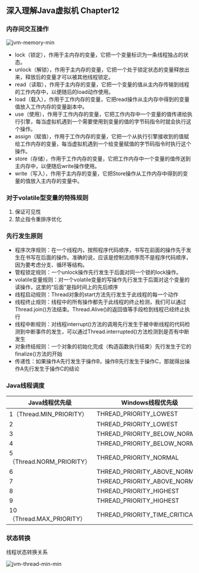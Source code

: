 ## 深入理解Java虚拟机 Chapter12

### 内存间交互操作
![jvm-memory-min](https://s0.wailian.download/2019/04/23/jvm-memory-min.png)

- lock（锁定），作用于主内存的变量，它把一个变量标识为一条线程独占的状态。
- unlock（解锁），作用于主内存的变量，它把一个处于锁定状态的变量释放出来，释放后的变量才可以被其他线程锁定。
- read（读取），作用于主内存的变量，它把一个变量的值从主内存传输到线程的工作内存中，以便随后的load动作使用。
- load（载入），作用于工作内存的变量，它把read操作从主内存中得到的变量值放入工作内存的变量副本中。
- use（使用），作用于工作内存的变量，它把工作内存中一个变量的值传递给执行引擎，每当虚拟机遇到一个需要使用到变量的值的字节码指令时就会执行这个操作。
- assign（赋值），作用于工作内存的变量，它把一个从执行引擎接收到的值赋给工作内存的变量，每当虚拟机遇到一个给变量赋值的字节码指令时执行这个操作。
- store（存储），作用于工作内存的变量，它把工作内存中一个变量的值传送到主内存中，以便随后write操作使用。
- write（写入），作用于主内存的变量，它把Store操作从工作内存中得到的变量的值放入主内存的变量中。

### 对于volatile型变量的特殊规则
1. 保证可见性
1. 禁止指令重排序优化

### 先行发生原则
- 程序次序规则：在一个线程内，按照程序代码顺序，书写在前面的操作先于发生在书写在后面的操作。准确的说，应该是控制流顺序而不是程序代码顺序，因为要考虑分支、循环等结构。
- 管程锁定规则：一个unlock操作先行发生于后面对同一个锁的lock操作。
- volatile变量规则：对一个volatile变量的写操作先行发生于后面对这个变量的读操作，这里的“后面”是指时间上的先后顺序
- 线程启动规则：Thread对象的start方法先行发生于此线程的每一个动作
- 线程终止规则：线程中的所有操作都先于此线程的终止检测，我们可以通过Thread.join()方法结束。Thread.Alive()的返回值等手段检到线程已经终止执行
- 线程中断规则：对线程interrupt()方法的调用先行发生于被中断线程的代码检测到中断事件的发生，可以通过Thread.interrupted()方法检测到是否有中断发生
- 对象终结规则：一个对象的初始化完成（构造函数执行结束）先行发生于它的finalize()方法的开始
- 传递性：如果操作A先行发生于操作B，操作B先行发生于操作C，那就得出操作A先行发生于操作C的结论

### Java线程调度

Java线程优先级 | Windows线程优先级
-----|-----
1（Thread.MIN_PRIORITY） | THREAD_PRIORITY_LOWEST
2 | THREAD_PRIORITY_LOWEST
3 | THREAD_PRIORITY_BELOW_NORMAL
4 | THREAD_PRIORITY_BELOW_NORMAL
5（Thread.NORM_PRIORITY） | THREAD_PRIORITY_NORMAL
6 | THREAD_PRIORITY_ABOVE_NORMAL
7 | THREAD_PRIORITY_ABOVE_NORMAL
8 | THREAD_PRIORITY_HIGHEST
9 | THREAD_PRIORITY_HIGHEST
10（Thread.MAX_PRIORITY） | THREAD_PRIORITY_TIME_CRITICAL

### 状态转换
线程状态转换关系

![jvm-thread-min-min](https://s0.wailian.download/2019/04/23/jvm-thread-min-min.png)